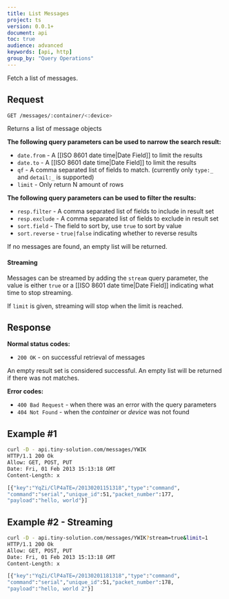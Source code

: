 ```yaml
---
title: List Messages
project: ts
version: 0.0.1+
document: api
toc: true
audience: advanced
keywords: [api, http]
group_by: "Query Operations"
---
```


Fetch a list of messages.

## Request

```bash
GET /messages/:container/<:device>
```

Returns a list of message objects

**The following query parameters can be used to narrow the search
result:**

* `date.from` - A [[ISO 8601 date time|Date Field]] to limit the results
* `date.to`   - A [[ISO 8601 date time|Date Field]] to limit the results
* `qf`        - A comma separated list of fields to match. (currently only `type:_` and `detail:_` is supported)
* `limit`     - Only return N amount of rows

**The following query parameters can be used to filter the results:**

* `resp.filter`  - A comma separated list of fields to include in result set
* `resp.exclude` - A comma separated list of fields to exclude in result set
* `sort.field`   - The field to sort by, use `true` to sort by value
* `sort.reverse` - `true|false` indicating whether to reverse results

If no messages are found, an empty list will be returned.

#### Streaming

Messages can be streamed by adding the `stream` query parameter, the
value is either `true` or a [[ISO 8601 date time|Date Field]]
indicating what time to stop streaming.

If `limit` is given, streaming will stop when the limit is reached.

## Response

**Normal status codes:**

* `200 OK` - on successful retrieval of messages
<div class="info">
 <p>An empty result set is considered successful. An empty list will
be returned if there was not matches.
 </p>
</div>

**Error codes:**

* `400 Bad Request` - when there was an error with the query parameters
* `404 Not Found` - when the _container_ or _device_ was not found

## Example #1

```bash
curl -D - api.tiny-solution.com/messages/YWIK
HTTP/1.1 200 Ok
Allow: GET, POST, PUT
Date: Fri, 01 Feb 2013 15:13:18 GMT
Content-Length: x

[{"key":"YqZi/ClP4aTE=/20130201151318","type":"command",
"command":"serial","unique_id":51,"packet_number":177,
"payload":"hello, world"}]
```

## Example #2 - Streaming
```bash
curl -D - api.tiny-solution.com/messages/YWIK?stream=true&limit=1
HTTP/1.1 200 Ok
Allow: GET, POST, PUT
Date: Fri, 01 Feb 2013 15:13:18 GMT
Content-Length: x

[{"key":"YqZi/ClP4aTE=/20130201181318","type":"command",
"command":"serial","unique_id":51,"packet_number":178,
"payload":"hello, world 2"}]
```
